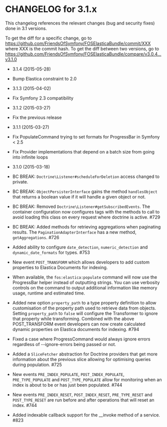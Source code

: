CHANGELOG for 3.1.x
===================

This changelog references the relevant changes (bug and security fixes) done
in 3.1 versions.

To get the diff for a specific change, go to
https://github.com/FriendsOfSymfony/FOSElasticaBundle/commit/XXX where XXX is
the commit hash. To get the diff between two versions, go to
https://github.com/FriendsOfSymfony/FOSElasticaBundle/compare/v3.0.4...v3.1.0

* 3.1.4 (2015-05-28)

 * Bump Elastica constraint to 2.0

* 3.1.3 (2015-04-02)

 * Fix Symfony 2.3 compatibility

* 3.1.2 (2015-03-27)

 * Fix the previous release

* 3.1.1 (2015-03-27)

 * Fix PopulateCommand trying to set formats for ProgressBar in Symfony < 2.5
 * Fix Provider implementations that depend on a batch size from going into 
   infinite loops

* 3.1.0 (2015-03-18)

 * BC BREAK: `Doctrine\Listener#scheduleForDeletion` access changed to private.
 * BC BREAK: `ObjectPersisterInterface` gains the method `handlesObject` that
   returns a boolean value if it will handle a given object or not.
 * BC BREAK: Removed `Doctrine\Listener#getSubscribedEvents`. The container
   configuration now configures tags with the methods to call to avoid loading
   this class on every request where doctrine is active. #729
 * BC BREAK: Added methods for retrieving aggregations when paginating results.
   The `PaginationAdapterInterface` has a new method, `getAggregations`. #726
 * Added ability to configure `date_detection`, `numeric_detection` and
   `dynamic_date_formats` for types. #753
 * New event `POST_TRANSFORM` which allows developers to add custom properties to
   Elastica Documents for indexing.
 * When available, the `fos:elastica:populate` command will now use the 
   ProgressBar helper instead of outputting strings. You can use verbosity
   controls on the command to output additional information like memory 
   usage, runtime and estimated time.
 * Added new option `property_path` to a type property definition to allow 
   customisation of the property path used to retrieve data from objects. 
   Setting `property_path` to `false` will configure the Transformer to ignore
   that property while transforming. Combined with the above POST_TRANSFORM event
   developers can now create calculated dynamic properties on Elastica documents
   for indexing. #794
 * Fixed a case where ProgressCommand would always ignore errors regardless of
   --ignore-errors being passed or not.
 * Added a `SliceFetcher` abstraction for Doctrine providers that get more
   information about the previous slice allowing for optimising queries during
   population. #725
 * New events `PRE_INDEX_POPULATE`, `POST_INDEX_POPULATE`, `PRE_TYPE_POPULATE` and
   `POST_TYPE_POPULATE` allow for monitoring when an index is about to be or has
   just been populated. #744
 * New events `PRE_INDEX_RESET`, `POST_INDEX_RESET`, `PRE_TYPE_RESET` and
   `POST_TYPE_RESET` are run before and after operations that will reset an
   index. #744
 * Added indexable callback support for the __invoke method of a service. #823
